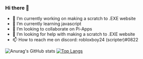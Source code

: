 ### Hi there 👋


- 🔭 I’m currently working on making a scratch to .EXE website
- 🌱 I’m currently learning javascript
- 👯 I’m looking to collaborate on Pi-Apps
- 🤔 I’m looking for help with making a scratch to .EXE website
- 📫 How to reach me on discord: robloxboy24 (scripter)#0822


![Anurag's GitHub stats](https://github-readme-stats.vercel.app/api?username=robloxboy24&show_icons=true&theme=synthwave)
[![Top Langs](https://github-readme-stats.vercel.app/api/top-langs/?username=robloxboy24&layout=compact)](https://github.com/anuraghazra/github-readme-stats)
